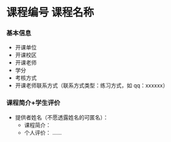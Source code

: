 # 课程编号 课程名称
### 基本信息
- 开课单位
- 开课校区
- 开课老师
- 学分
- 考核方式
- 开课老师联系方式（联系方式类型：练习方式，如 qq：xxxxxx）
### 课程简介+学生评价
- 提供者姓名（不愿透露姓名的可匿名）：
  - 课程简介：
  - 个人评价：
……
